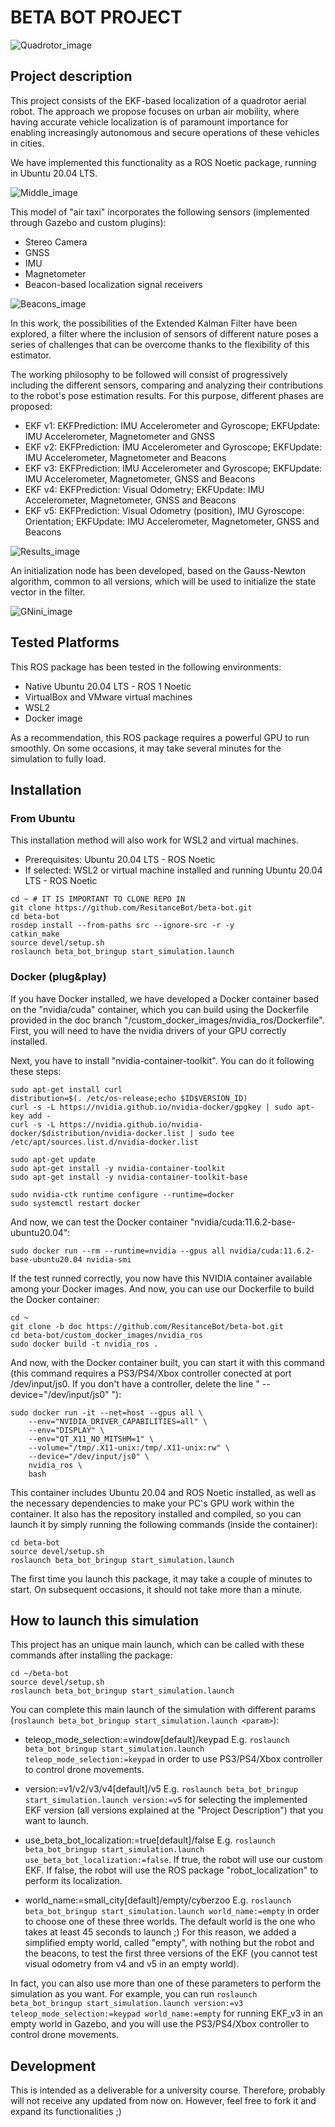 # BETA BOT PROJECT
![Quadrotor_image](https://github.com/ResitanceBot/beta-bot/blob/doc/images/Presentation.png)

## Project description
This project consists of the EKF-based localization of a quadrotor aerial robot. The approach we propose focuses on urban air mobility, where having accurate vehicle localization is of paramount importance for enabling increasingly autonomous and secure operations of these vehicles in cities.

We have implemented this functionality as a ROS Noetic package, running in Ubuntu 20.04 LTS. 

![Middle_image](https://github.com/ResitanceBot/beta-bot/blob/doc/images/Middle.png)

This model of "air taxi" incorporates the following sensors (implemented through Gazebo and custom plugins):

- Stereo Camera
- GNSS
- IMU
- Magnetometer
- Beacon-based localization signal receivers

![Beacons_image](https://github.com/ResitanceBot/beta-bot/blob/doc/images/Beacons.png)

In this work, the possibilities of the Extended Kalman Filter have been explored, a filter where the inclusion of sensors of different nature poses a series of challenges that can be overcome thanks to the flexibility of this estimator.

The working philosophy to be followed will consist of progressively including the different sensors, comparing and analyzing their contributions to the robot's pose estimation results. For this purpose, different phases are proposed:

- EKF v1: EKFPrediction: IMU Accelerometer and Gyroscope; EKFUpdate: IMU Accelerometer, Magnetometer and GNSS
- EKF v2: EKFPrediction: IMU Accelerometer and Gyroscope; EKFUpdate: IMU Accelerometer, Magnetometer and Beacons
- EKF v3: EKFPrediction: IMU Accelerometer and Gyroscope; EKFUpdate: IMU Accelerometer, Magnetometer, GNSS and Beacons
- EKF v4: EKFPrediction: Visual Odometry; EKFUpdate: IMU Accelerometer, Magnetometer, GNSS and Beacons
- EKF v5: EKFPrediction: Visual Odometry (position), IMU Gyroscope: Orientation; EKFUpdate: IMU Accelerometer, Magnetometer, GNSS and Beacons

![Results_image](https://github.com/ResitanceBot/beta-bot/blob/doc/images/Results.png)

An initialization node has been developed, based on the Gauss-Newton algorithm, common to all versions, which will be used to initialize the state vector in the filter.

![GNini_image](https://github.com/ResitanceBot/beta-bot/blob/doc/images/GNini.png)

## Tested Platforms
This ROS package has been tested in the following environments:
- Native Ubuntu 20.04 LTS - ROS 1 Noetic
- VirtualBox and VMware virtual machines 
- WSL2
- Docker image

As a recommendation, this ROS package requires a powerful GPU to run smoothly. On some occasions, it may take several minutes for the simulation to fully load.

## Installation
### From Ubuntu
This installation method will also work for WSL2 and virtual machines.

- Prerequisites: Ubuntu 20.04 LTS - ROS Noetic
- If selected: WSL2 or virtual machine installed and running Ubuntu 20.04 LTS - ROS Noetic
```
cd ~ # IT IS IMPORTANT TO CLONE REPO IN 
git clone https://github.com/ResitanceBot/beta-bot.git
cd beta-bot
rosdep install --from-paths src --ignore-src -r -y
catkin_make
source devel/setup.sh
roslaunch beta_bot_bringup start_simulation.launch
```
### Docker (plug&play)
If you have Docker installed, we have developed a Docker container based on the "nvidia/cuda" container, which you can build using the Dockerfile provided in the doc branch "/custom_docker_images/nvidia_ros/Dockerfile". First, you will need to have the nvidia drivers of your GPU correctly installed. 

Next, you have to install "nvidia-container-toolkit". You can do it following these steps:
```
sudo apt-get install curl       
distribution=$(. /etc/os-release;echo $ID$VERSION_ID)
curl -s -L https://nvidia.github.io/nvidia-docker/gpgkey | sudo apt-key add -
curl -s -L https://nvidia.github.io/nvidia-docker/$distribution/nvidia-docker.list | sudo tee /etc/apt/sources.list.d/nvidia-docker.list

sudo apt-get update
sudo apt-get install -y nvidia-container-toolkit
sudo apt-get install -y nvidia-container-toolkit-base

sudo nvidia-ctk runtime configure --runtime=docker
sudo systemctl restart docker
```
And now, we can test the Docker container "nvidia/cuda:11.6.2-base-ubuntu20.04":

```
sudo docker run --rm --runtime=nvidia --gpus all nvidia/cuda:11.6.2-base-ubuntu20.04 nvidia-smi

```
If the test runned correctly, you now have this NVIDIA container available among your Docker images. And now, you can use our Dockerfile to build the Docker container:

```
cd ~
git clone -b doc https://github.com/ResitanceBot/beta-bot.git
cd beta-bot/custom_docker_images/nvidia_ros
sudo docker build -t nvidia_ros .      
```
And now, with the Docker container built, you can start it with this command (this command requires a PS3/PS4/Xbox controller conected at port /dev/input/js0. If you don't have a controller, delete the line "    --device="/dev/input/js0" \"):

```
sudo docker run -it --net=host --gpus all \
    --env="NVIDIA_DRIVER_CAPABILITIES=all" \
    --env="DISPLAY" \
    --env="QT_X11_NO_MITSHM=1" \
    --volume="/tmp/.X11-unix:/tmp/.X11-unix:rw" \
    --device="/dev/input/js0" \
    nvidia_ros \
    bash
```

This container includes Ubuntu 20.04 and ROS Noetic installed, as well as the necessary dependencies to make your PC's GPU work within the container. It also has the repository installed and compiled, so you can launch it by simply running the following commands (inside the container):

```
cd beta-bot
source devel/setup.sh
roslaunch beta_bot_bringup start_simulation.launch 
```

The first time you launch this package, it may take a couple of minutes to start. On subsequent occasions, it should not take more than a minute.

## How to launch this simulation
This project has an unique main launch, which can be called with these commands after installing the package:

```
cd ~/beta-bot
source devel/setup.sh
roslaunch beta_bot_bringup start_simulation.launch
```

You can complete this main launch of the simulation with different params (```roslaunch beta_bot_bringup start_simulation.launch <param>```):

 * teleop_mode_selection:=window[default]/keypad
E.g. ```roslaunch beta_bot_bringup start_simulation.launch teleop_mode_selection:=keypad``` in order to use PS3/PS4/Xbox controller to control drone movements.

 * version:=v1/v2/v3/v4[default]/v5
E.g. ```roslaunch beta_bot_bringup start_simulation.launch version:=v5``` for selecting the implemented EKF version (all versions explained at the "Project Description") that you want to launch.

 * use_beta_bot_localization:=true[default]/false
E.g. ```roslaunch beta_bot_bringup start_simulation.launch use_beta_bot_localization:=false```. If true, the robot will use our custom EKF. If false, the robot will use the ROS package "robot_localization" to perform its localization.

 * world_name:=small_city[default]/empty/cyberzoo
E.g. ```roslaunch beta_bot_bringup start_simulation.launch world_name:=empty``` in order to choose one of these three worlds. The default world is the one who takes at least 45 seconds to launch ;)
For this reason, we added a simplified empty world, called "empty", with nothing but the robot and the beacons, to test the first three versions of the EKF (you cannot test visual odometry from v4 and v5 in an empty world).

In fact, you can also use more than one of these parameters to perform the simulation as you want. For example, you can run ```roslaunch beta_bot_bringup start_simulation.launch version:=v3 teleop_mode_selection:=keypad world_name:=empty``` for running EKF_v3 in an empty world in Gazebo, and you will use the PS3/PS4/Xbox controller to control drone movements.  

## Development
This is intended as a deliverable for a university course. Therefore, probably will not receive any updated from now on. However, feel free to fork it and expand its functionalities ;)

